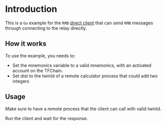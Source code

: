 # Introduction

This is a `Go` example for the `RMB` [direct client](https://github.com/threefoldtech/tfgrid-sdk-go/blob/development/rmb-sdk-go/peer/README.md#direct-client) that can send `RMB` messages through connecting to the relay directly.

## How it works

To use the example, you needs to:

-   Set the mnemonics variable to a valid mnemonics, with an activated account on the TFChain.
-   Set dist to the twinId of a remote calculator process that could add two integers

## Usage

Make sure to have a remote process that the client can call with valid twinId.

Run the client and wait for the response.
